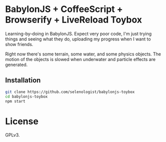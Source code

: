 # BabylonJS + CoffeeScript + Browserify + LiveReload Toybox

Learning-by-doing in BabylonJS. Expect very poor code, I'm just trying things and seeing what they do, uploading my progress when I want to show friends.

Right now there's some terrain, some water, and some physics objects. The motion of the objects is slowed when underwater and particle effects are generated.

## Installation

```bash
git clone https://github.com/selenologist/babylonjs-toybox
cd babylonjs-toybox
npm start
```

# License

GPLv3.

